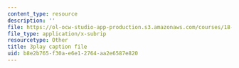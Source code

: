```yaml
---
content_type: resource
description: ''
file: https://ol-ocw-studio-app-production.s3.amazonaws.com/courses/18-06-linear-algebra-spring-2010/b8e2b765f30ae6e12764aa2e6587e820_YzZUIYRCE38.srt
file_type: application/x-subrip
resourcetype: Other
title: 3play caption file
uid: b8e2b765-f30a-e6e1-2764-aa2e6587e820
---
```

